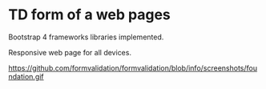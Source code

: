 # TD form of a web pages

Bootstrap 4 frameworks libraries implemented.

Responsive web page for all devices.


https://github.com/formvalidation/formvalidation/blob/info/screenshots/foundation.gif
